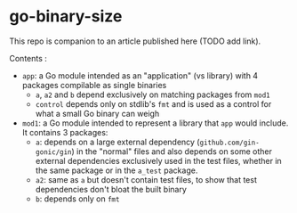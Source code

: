 # go-binary-size
This repo is companion to an article published here (TODO add link).

Contents :
* `app`: a Go module intended as an "application" (vs library) with 4 packages compilable as single binaries
  * `a`, `a2` and `b` depend exclusively on matching packages from `mod1`
  * `control` depends only on stdlib's `fmt` and is used as a control for what a small Go binary can weigh
* `mod1`: a Go module intended to represent a library that `app` would include. It contains 3 packages:
  * `a`: depends on a large external dependency (`github.com/gin-gonic/gin`) in the "normal" files and also depends on some other external dependencies exclusively used in the test files, whether in the same package or in the `a_test` package.
  * `a2`: same as `a` but doesn't contain test files, to show that test dependencies don't bloat the built binary
  * `b`: depends only on `fmt`
